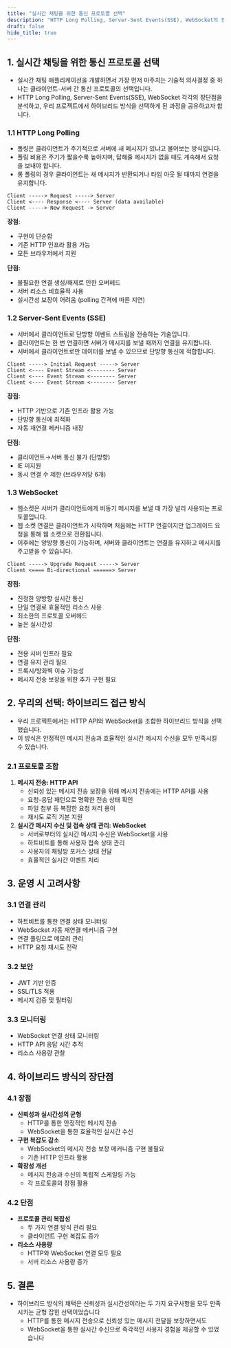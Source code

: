 ```yaml
---
title: "실시간 채팅을 위한 통신 프로토콜 선택"
description: "HTTP Long Polling, Server-Sent Events(SSE), WebSocket의 장단점을 분석하고, 하이브리드 방식을 선택한 의사결정 과정을 설명합니다."
draft: false
hide_title: true
---
```


## 1. 실시간 채팅을 위한 통신 프로토콜 선택
- 실시간 채팅 애플리케이션을 개발하면서 가장 먼저 마주치는 기술적 의사결정 중 하나는 클라이언트-서버 간 통신 프로토콜의 선택입니다.
- HTTP Long Polling, Server-Sent Events(SSE), WebSocket 각각의 장단점을 분석하고, 우리 프로젝트에서 하이브리드 방식을 선택하게 된 과정을 공유하고자 합니다.

### 1.1 HTTP Long Polling
- 폴링은 클라이언트가 주기적으로 서버에 새 메시지가 있냐고 물어보는 방식입니다.
- 폴링 비용은 주기가 짧을수록 높아지며, 답해줄 메시지가 없을 때도 계속해서 요청을 보내야 합니다.
- 롱 폴링의 경우 클라이언트는 새 메시지가 반환되거나 타임 아웃 될 때까지 연결을 유지합니다.

```
Client -----> Request -----> Server
Client <---- Response <---- Server (data available)
Client -----> New Request -> Server
```

**장점:**
- 구현이 단순함
- 기존 HTTP 인프라 활용 가능
- 모든 브라우저에서 지원

**단점:**
- 불필요한 연결 생성/해제로 인한 오버헤드
- 서버 리소스 비효율적 사용
- 실시간성 보장이 어려움 (polling 간격에 따른 지연)

### 1.2 Server-Sent Events (SSE)
- 서버에서 클라이언트로 단방향 이벤트 스트림을 전송하는 기술입니다.
- 클라이언트는 한 번 연결하면 서버가 메시지를 보낼 때까지 연결을 유지합니다.
- 서버에서 클라이언트로만 데이터를 보낼 수 있으므로 단방향 통신에 적합합니다.

```
Client -----> Initial Request -----> Server
Client <---- Event Stream <-------- Server
Client <---- Event Stream <-------- Server
Client <---- Event Stream <-------- Server
```

**장점:**
- HTTP 기반으로 기존 인프라 활용 가능
- 단방향 통신에 최적화
- 자동 재연결 메커니즘 내장

**단점:**
- 클라이언트→서버 통신 불가 (단방향)
- IE 미지원
- 동시 연결 수 제한 (브라우저당 6개)

### 1.3 WebSocket
- 웹소켓은 서버가 클라이언트에게 비동기 메시지를 보낼 때 가장 널리 사용되는 프로토콜입니다.
- 웹 소켓 연결은 클라이언트가 시작하며 처음에는 HTTP 연결이지만 업그레이드 요청을 통해 웹 소켓으로 전환됩니다.
- 이후에는 양방향 통신이 가능하며, 서버와 클라이언트는 연결을 유지하고 메시지를 주고받을 수 있습니다.

```
Client -----> Upgrade Request -----> Server
Client <==== Bi-directional ======> Server
```

**장점:**
- 진정한 양방향 실시간 통신
- 단일 연결로 효율적인 리소스 사용
- 최소한의 프로토콜 오버헤드
- 높은 실시간성

**단점:**
- 전용 서버 인프라 필요
- 연결 유지 관리 필요
- 프록시/방화벽 이슈 가능성
- 메시지 전송 보장을 위한 추가 구현 필요

## 2. 우리의 선택: 하이브리드 접근 방식
- 우리 프로젝트에서는 HTTP API와 WebSocket을 조합한 하이브리드 방식을 선택했습니다.
- 이 방식은 안정적인 메시지 전송과 효율적인 실시간 메시지 수신을 모두 만족시킬 수 있습니다.

### 2.1 프로토콜 조합
1. **메시지 전송: HTTP API**
   - 신뢰성 있는 메시지 전송 보장을 위해 메시지 전송에는 HTTP API를 사용
   - 요청-응답 패턴으로 명확한 전송 상태 확인
   - 파일 첨부 등 복잡한 요청 처리 용이
   - 재시도 로직 기본 지원
2. **실시간 메시지 수신 및 접속 상태 관리: WebSocket**
   - 서버로부터의 실시간 메시지 수신은 WebSocket을 사용
   - 하트비트를 통해 사용자 접속 상태 관리
   - 사용자의 채팅방 포커스 상태 전달
   - 효율적인 실시간 이벤트 처리

## 3. 운영 시 고려사항

### 3.1 연결 관리
- 하트비트를 통한 연결 상태 모니터링
- WebSocket 자동 재연결 메커니즘 구현
- 연결 풀링으로 메모리 관리
- HTTP 요청 재시도 전략

### 3.2 보안
- JWT 기반 인증
- SSL/TLS 적용
- 메시지 검증 및 필터링

### 3.3 모니터링
- WebSocket 연결 상태 모니터링
- HTTP API 응답 시간 추적
- 리소스 사용량 관찰

## 4. 하이브리드 방식의 장단점

### 4.1 장점
- **신뢰성과 실시간성의 균형**
   - HTTP를 통한 안정적인 메시지 전송
   - WebSocket을 통한 효율적인 실시간 수신
- **구현 복잡도 감소**
   - WebSocket의 메시지 전송 보장 메커니즘 구현 불필요
   - 기존 HTTP 인프라 활용
- **확장성 개선**
   - 메시지 전송과 수신의 독립적 스케일링 가능
   - 각 프로토콜의 장점 활용

### 4.2 단점
- **프로토콜 관리 복잡성**
   - 두 가지 연결 방식 관리 필요
   - 클라이언트 구현 복잡도 증가
- **리소스 사용량**
   - HTTP와 WebSocket 연결 모두 필요
   - 서버 리소스 사용량 증가

## 5. 결론
- 하이브리드 방식의 채택은 신뢰성과 실시간성이라는 두 가지 요구사항을 모두 만족시키는 균형 잡힌 선택이었습니다
  - HTTP를 통한 메시지 전송으로 신뢰성 있는 메시지 전달을 보장하면서도
  - WebSocket을 통한 실시간 수신으로 즉각적인 사용자 경험을 제공할 수 있었습니다
